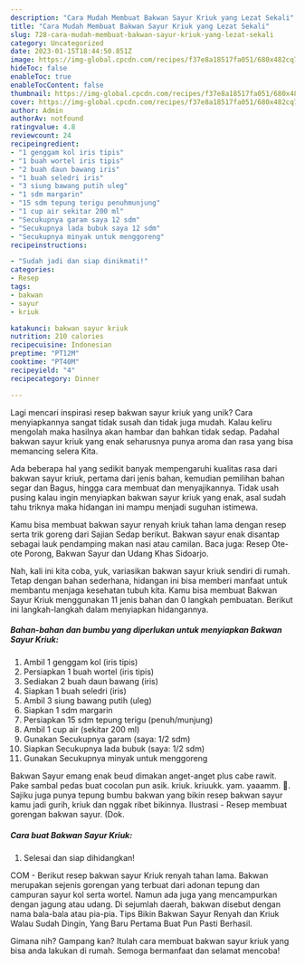 ```yaml
---
description: "Cara Mudah Membuat Bakwan Sayur Kriuk yang Lezat Sekali"
title: "Cara Mudah Membuat Bakwan Sayur Kriuk yang Lezat Sekali"
slug: 728-cara-mudah-membuat-bakwan-sayur-kriuk-yang-lezat-sekali
category: Uncategorized
date: 2023-01-15T18:44:50.851Z
image: https://img-global.cpcdn.com/recipes/f37e8a18517fa051/680x482cq70/bakwan-sayur-kriuk-foto-resep-utama.jpg
hideToc: false
enableToc: true
enableTocContent: false
thumbnail: https://img-global.cpcdn.com/recipes/f37e8a18517fa051/680x482cq70/bakwan-sayur-kriuk-foto-resep-utama.jpg
cover: https://img-global.cpcdn.com/recipes/f37e8a18517fa051/680x482cq70/bakwan-sayur-kriuk-foto-resep-utama.jpg
author: Admin
authorAv: notfound
ratingvalue: 4.8
reviewcount: 24
recipeingredient:
- "1 genggam kol iris tipis"
- "1 buah wortel iris tipis"
- "2 buah daun bawang iris"
- "1 buah seledri iris"
- "3 siung bawang putih uleg"
- "1 sdm margarin"
- "15 sdm tepung terigu penuhmunjung"
- "1 cup air sekitar 200 ml"
- "Secukupnya garam saya 12 sdm"
- "Secukupnya lada bubuk saya 12 sdm"
- "Secukupnya minyak untuk menggoreng"
recipeinstructions:

- "Sudah jadi dan siap dinikmati!"
categories:
- Resep
tags:
- bakwan
- sayur
- kriuk

katakunci: bakwan sayur kriuk 
nutrition: 210 calories
recipecuisine: Indonesian
preptime: "PT12M"
cooktime: "PT40M"
recipeyield: "4"
recipecategory: Dinner

---
```





Lagi mencari inspirasi resep bakwan sayur kriuk yang unik? Cara menyiapkannya sangat tidak susah dan tidak juga mudah. Kalau keliru mengolah maka hasilnya akan hambar dan bahkan tidak sedap. Padahal bakwan sayur kriuk yang enak seharusnya punya aroma dan rasa yang bisa memancing selera Kita.





Ada beberapa hal yang sedikit banyak mempengaruhi kualitas rasa dari bakwan sayur kriuk, pertama dari jenis bahan, kemudian pemilihan bahan segar dan Bagus, hingga cara membuat dan menyajikannya. Tidak usah pusing kalau ingin menyiapkan bakwan sayur kriuk yang enak,      asal sudah tahu triknya maka hidangan ini mampu menjadi suguhan istimewa.














Kamu bisa membuat bakwan sayur renyah kriuk tahan lama dengan resep serta trik goreng dari Sajian Sedap berikut. Bakwan sayur enak disantap sebagai lauk pendamping makan nasi atau camilan. Baca juga: Resep Ote-ote Porong, Bakwan Sayur dan Udang Khas Sidoarjo.






Nah, kali ini kita coba, yuk, variasikan bakwan sayur kriuk sendiri di rumah. Tetap dengan bahan sederhana, hidangan ini bisa memberi manfaat untuk membantu menjaga kesehatan tubuh kita. Kamu bisa membuat Bakwan Sayur Kriuk menggunakan 11 jenis bahan dan 0 langkah pembuatan. Berikut ini langkah-langkah dalam menyiapkan hidangannya.

<!--inarticleads1-->

##### Bahan-bahan dan bumbu yang diperlukan untuk menyiapkan Bakwan Sayur Kriuk:

1. Ambil 1 genggam kol (iris tipis)
1. Persiapkan 1 buah wortel (iris tipis)
1. Sediakan 2 buah daun bawang (iris)
1. Siapkan 1 buah seledri (iris)
1. Ambil 3 siung bawang putih (uleg)
1. Siapkan 1 sdm margarin
1. Persiapkan 15 sdm tepung terigu (penuh/munjung)
1. Ambil 1 cup air (sekitar 200 ml)
1. Gunakan Secukupnya garam (saya: 1/2 sdm)
1. Siapkan Secukupnya lada bubuk (saya: 1/2 sdm)
1. Gunakan Secukupnya minyak untuk menggoreng


Bakwan Sayur emang enak beud dimakan anget-anget plus cabe rawit. Pake sambal pedas buat cocolan pun asik. kriuk. kriuukk. yam. yaaamm. 🤤. Sajiku juga punya tepung bumbu bakwan yang bikin resep bakwan sayur kamu jadi gurih, kriuk dan nggak ribet bikinnya. Ilustrasi - Resep membuat gorengan bakwan sayur. (Dok. 

<!--inarticleads2-->

##### Cara buat Bakwan Sayur Kriuk:


1. Selesai dan siap dihidangkan!

COM - Berikut resep bakwan sayur Kriuk renyah tahan lama. Bakwan merupakan sejenis gorengan yang terbuat dari adonan tepung dan campuran sayur kol serta wortel. Namun ada juga yang mencampurkan dengan jagung atau udang. Di sejumlah daerah, bakwan disebut dengan nama bala-bala atau pia-pia. Tips Bikin Bakwan Sayur Renyah dan Kriuk Walau Sudah Dingin, Yang Baru Pertama Buat Pun Pasti Berhasil. 

Gimana nih? Gampang kan? Itulah cara membuat bakwan sayur kriuk yang bisa anda lakukan di rumah. Semoga bermanfaat dan selamat mencoba!
